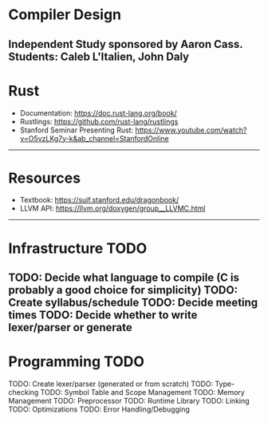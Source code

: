 # Compiler Design
Independent Study sponsored by Aaron Cass.
Students: Caleb L'Italien, John Daly
------------------------------------
# Rust
- Documentation: https://doc.rust-lang.org/book/
- Rustlings: https://github.com/rust-lang/rustlings
- Stanford Seminar Presenting Rust: https://www.youtube.com/watch?v=O5vzLKg7y-k&ab_channel=StanfordOnline
------------------------------------
# Resources
 - Textbook: https://suif.stanford.edu/dragonbook/
 - LLVM API: https://llvm.org/doxygen/group__LLVMC.html
------------------------------------
# Infrastructure TODO
TODO: Decide what language to compile (C is probably a good choice for simplicity)
TODO: Create syllabus/schedule
TODO: Decide meeting times
TODO: Decide whether to write lexer/parser or generate
------------------------------------
# Programming TODO
TODO: Create lexer/parser (generated or from scratch)
TODO: Type-checking
TODO: Symbol Table and Scope Management
TODO: Memory Management
TODO: Preprocessor
TODO: Runtime Library
TODO: Linking
TODO: Optimizations
TODO: Error Handling/Debugging
